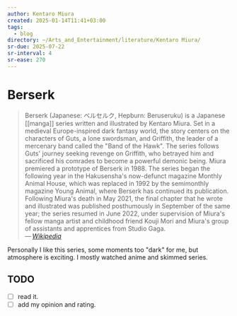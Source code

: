 ```yaml
---
author: Kentaro Miura
created: 2025-01-14T11:41+03:00
tags:
  - blog
directory: ~/Arts_and_Entertainment/literature/Kentaro Miura/
sr-due: 2025-07-22
sr-interval: 4
sr-ease: 270
---
```


# Berserk

> Berserk (Japanese: ベルセルク, Hepburn: Beruseruku) is a Japanese [[manga]] series written and illustrated by Kentaro Miura. Set in a medieval Europe-inspired dark fantasy world, the story centers on the characters of Guts, a lone swordsman, and Griffith, the leader of a mercenary band called the "Band of the Hawk". The series follows Guts' journey seeking revenge on Griffith, who betrayed him and sacrificed his comrades to become a powerful demonic being. Miura premiered a prototype of Berserk in 1988. The series began the following year in the Hakusensha's now-defunct magazine Monthly Animal House, which was replaced in 1992 by the semimonthly magazine Young Animal, where Berserk has continued its publication. Following Miura's death in May 2021, the final chapter that he wrote and illustrated was published posthumously in September of the same year; the series resumed in June 2022, under supervision of Miura's fellow manga artist and childhood friend Kouji Mori and Miura's group of assistants and apprentices from Studio Gaga.\
> — <cite>[Wikipedia](https://en.wikipedia.org/wiki/Berserk_(manga))</cite>

Personally I like this series, some moments too "dark" for me, but atmosphere is exciting. I mostly watched anime and skimmed series.

## TODO

- [ ] read it.
- [ ] add my opinion and rating.
